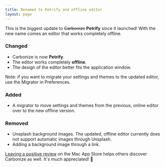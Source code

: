 ```yaml
---
title: Renamed to Petrify and offline editor
layout: page
---
```


This is the biggest update to ~~Carbonize~~ **Petrify** since it launched! With the new name comes an editor that works completely offline.

### Changed

* Carbonize is now **Petrify**.
* The editor works completely **offline**.
* The design of the editor better fits the application window.

Note: if you want to migrate your settings and themes to the updated editor, use the Migrator in Preferences.

### Added

* A migrator to move settings and themes from the previous, online editor over to the new offline version.

### Removed

* Unsplash background images. The updated, offline editor currently does not support automatic images through Unsplash.
* Adding a background image through a link.

[Leaving a positive review](http://dangercove.com/carbonize/appstore) on the Mac App Store helps others discover Carbonize as well. It's much appreciated! 🙂
